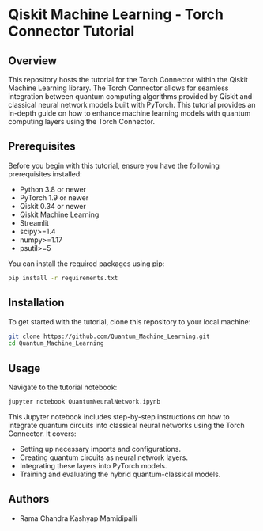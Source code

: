 

# Qiskit Machine Learning - Torch Connector Tutorial

## Overview
This repository hosts the tutorial for the Torch Connector within the Qiskit Machine Learning library. The Torch Connector allows for seamless integration between quantum computing algorithms provided by Qiskit and classical neural network models built with PyTorch. This tutorial provides an in-depth guide on how to enhance machine learning models with quantum computing layers using the Torch Connector.

## Prerequisites
Before you begin with this tutorial, ensure you have the following prerequisites installed:
- Python 3.8 or newer
- PyTorch 1.9 or newer
- Qiskit 0.34 or newer
- Qiskit Machine Learning
- Streamlit
- scipy>=1.4
- numpy>=1.17
- psutil>=5

You can install the required packages using pip:
```bash
pip install -r requirements.txt
```

## Installation
To get started with the tutorial, clone this repository to your local machine:
```bash
git clone https://github.com/Quantum_Machine_Learning.git
cd Quantum_Machine_Learning
```

## Usage
Navigate to the tutorial notebook:
```bash
jupyter notebook QuantumNeuralNetwork.ipynb
```

This Jupyter notebook includes step-by-step instructions on how to integrate quantum circuits into classical neural networks using the Torch Connector. It covers:
- Setting up necessary imports and configurations.
- Creating quantum circuits as neural network layers.
- Integrating these layers into PyTorch models.
- Training and evaluating the hybrid quantum-classical models.


## Authors
- Rama Chandra Kashyap Mamidipalli
